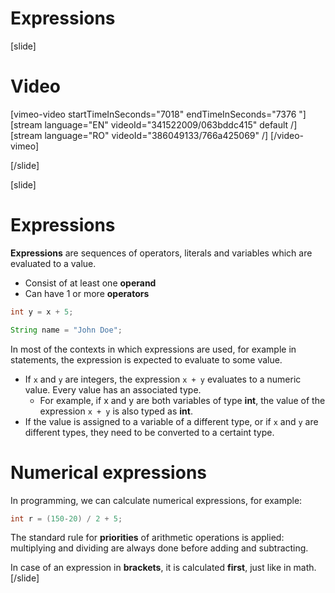 # Expressions

[slide]
# Video

[vimeo-video startTimeInSeconds="7018" endTimeInSeconds="7376 "]
[stream language="EN" videoId="341522009/063bddc415" default /]
[stream language="RO" videoId="386049133/766a425069"  /]
[/video-vimeo]

[/slide]

[slide]
# Expressions
**Expressions** are sequences of operators, literals and variables which are evaluated to a value.
  * Consist of at least one **operand**
  * Can have 1 or more **operators**

```java
int y = x + 5;
```
```java
String name = "John Doe";
```
In most of the contexts in which expressions are used, for example in statements, the expression is expected to evaluate to some value. 

* If `x` and `y` are integers, the expression `x + y` evaluates to a numeric value. Every value has an associated type.
  * For example, if x and y are both variables of type **int**, the value of the expression `x + y` is also typed as **int**.
* If the value is assigned to a variable of a different type, or if `x` and `y` are different types, they need to be converted to a certaint type.

# Numerical expressions
In programming, we can calculate numerical expressions, for example:
```java
int r = (150-20) / 2 + 5;
```
The standard rule for **priorities** of arithmetic operations is applied: multiplying and dividing are always done before adding and subtracting. 

In case of an expression in **brackets**, it is calculated **first**, just like in math.
[/slide]